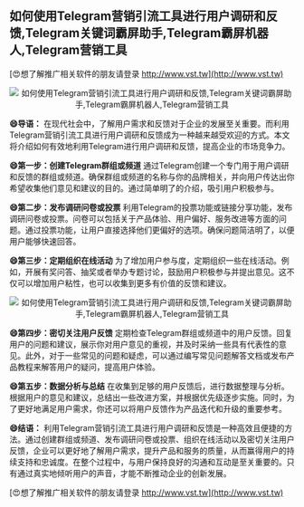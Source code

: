 ## **如何使用Telegram营销引流工具进行用户调研和反馈,Telegram关键词霸屏助手,Telegram霸屏机器人,Telegram营销工具**

[😍想了解推广相关软件的朋友请登录 http://www.vst.tw](http://www.vst.tw)

 <center><img src="https://vst.tw/MP4/tuiguang/png/7.png" alt="如何使用Telegram营销引流工具进行用户调研和反馈,Telegram关键词霸屏助手,Telegram霸屏机器人,Telegram营销工具"></center>

**😄导语：**
在现代社会中，了解用户需求和反馈对于企业的发展至关重要。而利用Telegram营销引流工具进行用户调研和反馈成为一种越来越受欢迎的方式。本文将介绍如何有效地利用Telegram进行用户调研和反馈，提高企业的市场竞争力。

**😄第一步：创建Telegram群组或频道**
通过Telegram创建一个专门用于用户调研和反馈的群组或频道。确保群组或频道的名称与你的品牌相关，并向用户传达出你希望收集他们意见和建议的目的。通过简单明了的介绍，吸引用户积极参与。

**😄第二步：发布调研问卷或投票**
利用Telegram的投票功能或链接分享功能，发布调研问卷或投票。问卷可以包括关于产品体验、用户偏好、服务改进等方面的问题。通过投票功能，让用户直接选择他们更偏好的选项。确保问题简洁明了，以便用户能够快速回答。

**😄第三步：定期组织在线活动**
为了增加用户参与度，定期组织一些在线活动。例如，开展有奖问答、抽奖或者举办专题讨论，鼓励用户积极参与并提出意见。这不仅可以增加用户粘性，也可以收集到更多有价值的反馈和建议。

 <center><img src="https://vst.tw/MP4/tuiguang/png/1.png" alt="如何使用Telegram营销引流工具进行用户调研和反馈,Telegram关键词霸屏助手,Telegram霸屏机器人,Telegram营销工具"></center>

**😄第四步：密切关注用户反馈**
定期检查Telegram群组或频道中的用户反馈。回复用户的问题和建议，展示你对用户意见的重视，并及时采纳一些具有代表性的意见。此外，对于一些常见的问题和疑虑，可以通过编写常见问题解答文档或发布产品教程来解答用户的疑问，提高用户体验。

**😄第五步：数据分析与总结**
在收集到足够的用户反馈后，进行数据整理与分析。根据用户的意见和建议，总结出一些改进方案，并根据优先级逐步实施。同时，为了更好地满足用户需求，你还可以将用户反馈作为产品迭代和升级的重要参考。

**😄结语：**
利用Telegram营销引流工具进行用户调研和反馈是一种高效且便捷的方法。通过创建群组或频道、发布调研问卷或投票、组织在线活动以及密切关注用户反馈，企业可以更好地了解用户需求，提升产品和服务的质量，从而赢得用户的持续支持和忠诚度。在整个过程中，与用户保持良好的沟通和互动是至关重要的。只有通过真实地倾听用户的声音，才能不断推动企业的创新发展。

[😍想了解推广相关软件的朋友请登录 http://www.vst.tw](http://www.vst.tw)



